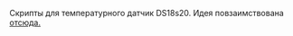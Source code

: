 

<p>Скрипты для температурного датчик DS18s20. 
Идея повзаимствована <a href="https://marvins.ru/avtomatizaciya/temperaturnyj-datchik-ds18s20.html">отсюда.</a></h2>